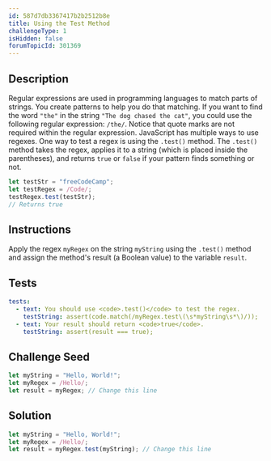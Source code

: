 ```yaml
---
id: 587d7db3367417b2b2512b8e
title: Using the Test Method
challengeType: 1
isHidden: false
forumTopicId: 301369
---
```


## Description
<section id='description'>
Regular expressions are used in programming languages to match parts of strings. You create patterns to help you do that matching.
If you want to find the word <code>"the"</code> in the string <code>"The dog chased the cat"</code>, you could use the following regular expression: <code>/the/</code>. Notice that quote marks are not required within the regular expression.
JavaScript has multiple ways to use regexes. One way to test a regex is using the <code>.test()</code> method. The <code>.test()</code> method takes the regex, applies it to a string (which is placed inside the parentheses), and returns <code>true</code> or <code>false</code> if your pattern finds something or not.

```js
let testStr = "freeCodeCamp";
let testRegex = /Code/;
testRegex.test(testStr);
// Returns true
```

</section>

## Instructions
<section id='instructions'>
Apply the regex <code>myRegex</code> on the string <code>myString</code> using the <code>.test()</code> method and assign the method's result (a Boolean value) to the variable <code>result</code>.
</section>

## Tests
<section id='tests'>

```yml
tests:
  - text: You should use <code>.test()</code> to test the regex.
    testString: assert(code.match(/myRegex.test\(\s*myString\s*\)/));
  - text: Your result should return <code>true</code>.
    testString: assert(result === true);

```

</section>

## Challenge Seed
<section id='challengeSeed'>

<div id='js-seed'>

```js
let myString = "Hello, World!";
let myRegex = /Hello/;
let result = myRegex; // Change this line
```

</div>



</section>

## Solution
<section id='solution'>

```js
let myString = "Hello, World!";
let myRegex = /Hello/;
let result = myRegex.test(myString); // Change this line
```

</section>
